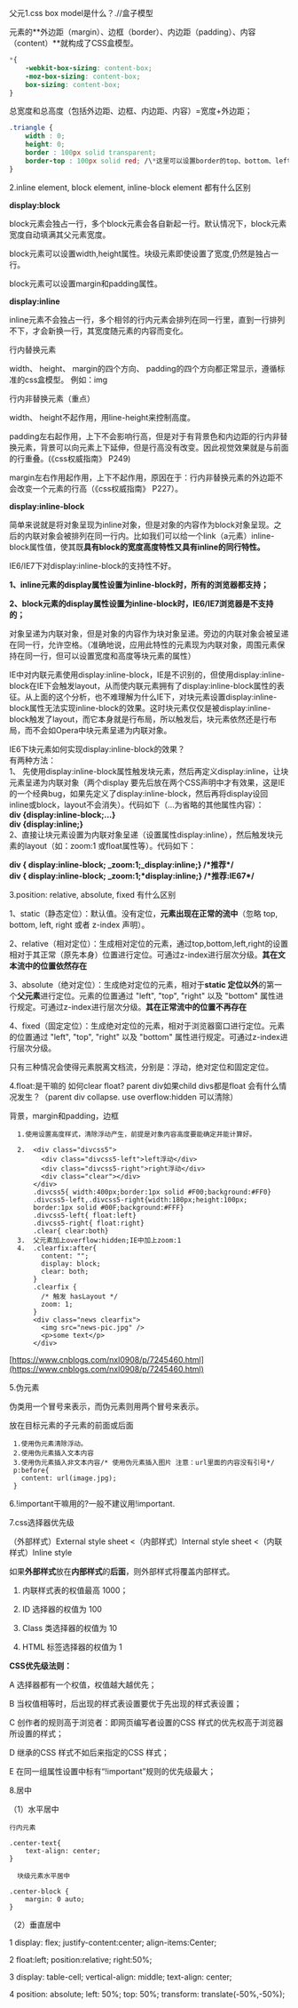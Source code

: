 父元1.css box model是什么？.//盒子模型

元素的**外边距（margin）、边框（border）、内边距（padding）、内容（content）**就构成了CSS盒模型。

```css
*{
    -webkit-box-sizing: content-box;
    -moz-box-sizing: content-box;
    box-sizing: content-box;
}
```

总宽度和总高度（包括外边距、边框、内边距、内容）=宽度+外边距；

```css
.triangle {
    width : 0;
    height: 0;
    border : 100px solid transparent;
    border-top : 100px solid red; /\*这里可以设置border的top、bottom、left、right四个方向的三角\*/
}
```

2.inline element, block element, inline-block element 都有什么区别

**display:block**

block元素会独占一行，多个block元素会各自新起一行。默认情况下，block元素宽度自动填满其父元素宽度。

block元素可以设置width,height属性。块级元素即使设置了宽度,仍然是独占一行。

block元素可以设置margin和padding属性。

**display:inline**

inline元素不会独占一行，多个相邻的行内元素会排列在同一行里，直到一行排列不下，才会新换一行，其宽度随元素的内容而变化。

行内替换元素

width、 height、 margin的四个方向、 padding的四个方向都正常显示，遵循标准的css盒模型。 例如：img

行内非替换元素（重点）

width、 height不起作用，用line-height来控制高度。

padding左右起作用，上下不会影响行高，但是对于有背景色和内边距的行内非替换元素，背景可以向元素上下延伸，但是行高没有改变。因此视觉效果就是与前面的行重叠。\(《css权威指南》 P249\)

margin左右作用起作用，上下不起作用，原因在于：行内非替换元素的外边距不会改变一个元素的行高（《css权威指南》 P227）。

**display:inline-block**

简单来说就是将对象呈现为inline对象，但是对象的内容作为block对象呈现。之后的内联对象会被排列在同一行内。比如我们可以给一个link（a元素）inline-block属性值，使其既**具有block的宽度高度特性又具有inline的同行特性。**

IE6/IE7下对display:inline-block的支持性不好。

**1、inline元素的display属性设置为inline-block时，所有的浏览器都支持；**

**2、block元素的display属性设置为inline-block时，IE6/IE7浏览器是不支持的；**

对象呈递为内联对象，但是对象的内容作为块对象呈递。旁边的内联对象会被呈递在同一行，允许空格。（准确地说，应用此特性的元素现为内联对象，周围元素保持在同一行，但可以设置宽度和高度等块元素的属性）

IE中对内联元素使用display:inline-block，IE是不识别的，但使用display:inline-block在IE下会触发layout，从而使内联元素拥有了display:inline-block属性的表征。从上面的这个分析，也不难理解为什么IE下，对块元素设置display:inline-block属性无法实现inline-block的效果。这时块元素仅仅是被display:inline-block触发了layout，而它本身就是行布局，所以触发后，块元素依然还是行布局，而不会如Opera中块元素呈递为内联对象。

IE6下块元素如何实现display:inline-block的效果？  
有两种方法：  
1、 先使用display:inline-block属性触发块元素，然后再定义display:inline，让块元素呈递为内联对象（两个display 要先后放在两个CSS声明中才有效果，这是IE的一个经典bug，如果先定义了display:inline-block，然后再将display设回 inline或block，layout不会消失）。代码如下（...为省略的其他属性内容）：  
**div {display:inline-block;...}  
div {display:inline;}**  
2、直接让块元素设置为内联对象呈递（设置属性display:inline），然后触发块元素的layout（如：zoom:1 或float属性等）。代码如下：

**div { display:inline-block; \_zoom:1;\_display:inline;} /\*推荐\*/  
div { display:inline-block; \_zoom:1;\*display:inline;} /\*推荐:IE67\*/**

3.position: relative, absolute, fixed 有什么区别

1、static（静态定位）：默认值。没有定位，**元素出现在正常的流中**（忽略 top, bottom, left, right 或者 z-index 声明）。

2、relative（相对定位）：生成相对定位的元素，通过top,bottom,left,right的设置相对于其正常（原先本身）位置进行定位。可通过z-index进行层次分级。**其在文本流中的位置依然存在**

3、absolute（绝对定位）：生成绝对定位的元素，相对于**static 定位以外**的第一个**父元素**进行定位。元素的位置通过 "left", "top", "right" 以及 "bottom" 属性进行规定。可通过z-index进行层次分级。**其在正常流中的位置不再存在**

4、fixed（固定定位）：生成绝对定位的元素，相对于浏览器窗口进行定位。元素的位置通过 "left", "top", "right" 以及 "bottom" 属性进行规定。可通过z-index进行层次分级。

只有三种情况会使得元素脱离文档流，分别是：浮动，绝对定位和固定定位。

4.float:是干嘛的 如何clear float? parent div如果child divs都是float 会有什么情况发生？（parent div collapse. use overflow:hidden 可以清除）

背景，margin和padding，边框

```
  1.使用设置高度样式，清除浮动产生，前提是对象内容高度要能确定并能计算好。

  2.  <div class="divcss5"> 
        <div class="divcss5-left">left浮动</div> 
        <div class="divcss5-right">right浮动</div> 
        <div class="clear"></div> 
      </div>
      .divcss5{ width:400px;border:1px solid #F00;background:#FF0} 
      .divcss5-left,.divcss5-right{width:180px;height:100px; 
      border:1px solid #00F;background:#FFF} 
      .divcss5-left{ float:left} 
      .divcss5-right{ float:right} 
      .clear{ clear:both}
  3.  父元素加上overflow:hidden;IE中加上zoom:1
  4.  .clearfix:after{
        content: "";
        display: block;
        clear: both;
      }
      .clearfix {
        /* 触发 hasLayout */ 
        zoom: 1; 
      }
      <div class="news clearfix">
        <img src="news-pic.jpg" />
        <p>some text</p>
      </div>
```

[https://www.cnblogs.com/nxl0908/p/7245460.html](https://www.cnblogs.com/nxl0908/p/7245460.html)

5.伪元素

伪类用一个冒号来表示，而伪元素则用两个冒号来表示。

放在目标元素的子元素的前面或后面

```
 1.使用伪元素清除浮动。
 2.使用伪元素插入文本内容
 3.使用伪元素插入非文本内容/* 使用伪元素插入图片 注意：url里面的内容没有引号*/
 p:before{
   content: url(image.jpg);
 }
```

6.!important干嘛用的?一般不建议用!important.

7.css选择器优先级

（外部样式）External style sheet &lt;（内部样式）Internal style sheet &lt;（内联样式）Inline style

如果**外部样式**放在**内部样式**的**后面**，则外部样式将覆盖内部样式。

1. 内联样式表的权值最高 1000；

2. ID 选择器的权值为 100

3. Class 类选择器的权值为 10

4. HTML 标签选择器的权值为 1

**CSS优先级法则：**

A  选择器都有一个权值，权值越大越优先；

B  当权值相等时，后出现的样式表设置要优于先出现的样式表设置；

C  创作者的规则高于浏览者：即网页编写者设置的CSS 样式的优先权高于浏览器所设置的样式；

D  继承的CSS 样式不如后来指定的CSS 样式；

E  在同一组属性设置中标有“!important”规则的优先级最大；

8.居中

（1）水平居中

    行内元素

```
.center-text{
    text-align: center;
}
```

      块级元素水平居中

```
.center-block {
    margin: 0 auto;
}
```

（2）垂直居中

1     display: flex; justify-content:center;  align-items:Center;

2     float:left; position:relative; right:50%;

3     display: table-cell;  vertical-align: middle;  text-align: center;

4   position: absolute; left: 50%; top: 50%; transform: translate\(-50%,-50%\);

